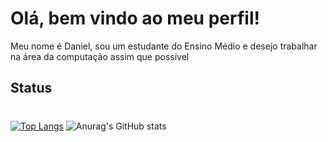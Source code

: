 # Olá, bem vindo ao meu perfil!
Meu nome é Daniel, sou um estudante do Ensino Médio e desejo trabalhar na área da computação assim que       possível

## Status
#
[![Top Langs](https://github-readme-stats.vercel.app/api/top-langs/?username=dan0154&theme=transparent)](https://github.com/dan0154/github-readme-stats)
![Anurag's GitHub stats](https://github-readme-stats.vercel.app/api?username=dan0154&show_icons=true&theme=transparent)